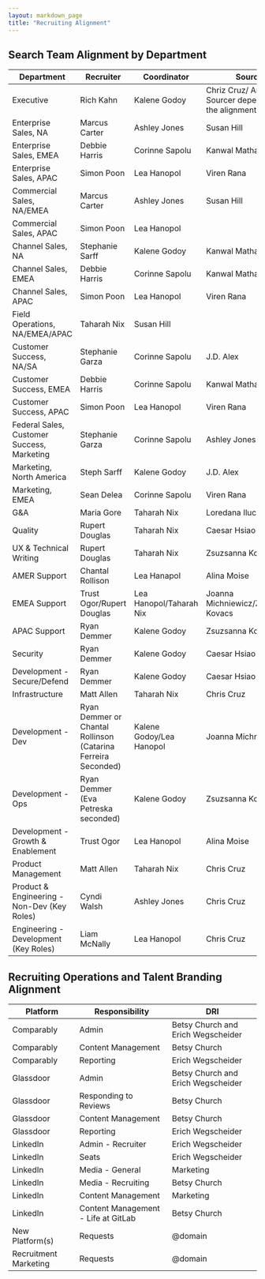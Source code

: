 ```yaml
---
layout: markdown_page
title: "Recruiting Alignment"
---
```


## Search Team Alignment by Department

| Department                    | Recruiter       |  Coordinator |Sourcer     |
|--------------------------|-----------------|-----------------|-----------------|
| Executive          | Rich Kahn   | Kalene Godoy | Chriz Cruz/ Another Sr. Sourcer depending on the alignment |
| Enterprise Sales, NA | Marcus Carter | Ashley Jones |  Susan Hill |
| Enterprise Sales, EMEA | Debbie Harris |  Corinne Sapolu  |  Kanwal Matharu |
| Enterprise Sales, APAC | Simon Poon |  Lea Hanopol |  Viren Rana |
| Commercial Sales,	NA/EMEA | Marcus Carter|  Ashley Jones| Susan Hill  | 
| Commercial Sales, APAC | Simon Poon | Lea Hanopol | |Viren Rana |
| Channel Sales, NA | Stephanie Sarff |Kalene Godoy |  Kanwal Matharu |
| Channel Sales, EMEA | Debbie Harris | Corinne Sapolu |  Kanwal Matharu |
| Channel Sales, APAC | Simon Poon | Lea Hanopol|  Viren Rana |
| Field Operations,	NA/EMEA/APAC |  Taharah Nix| Susan Hill   | 
| Customer Success, NA/SA | Stephanie Garza  | Corinne Sapolu | J.D. Alex | 
| Customer Success, EMEA | Debbie Harris  | Corinne Sapolu |Kanwal Matharu |
| Customer Success, APAC | Simon Poon | Lea Hanopol | Viren Rana |
| Federal Sales, Customer Success, Marketing | Stephanie Garza  |Corinne Sapolu |Ashley Jones| Susan Hill |
| Marketing, North America | Steph Sarff   | Kalene Godoy |J.D. Alex |
| Marketing, EMEA | Sean Delea   | Corinne Sapolu | Viren Rana |
| G&A | Maria Gore   | Taharah Nix |Loredana Iluca |
| Quality | Rupert Douglas   |Taharah Nix  |   Caesar Hsiao |
| UX & Technical Writing | Rupert Douglas | Taharah Nix  |   Zsuzsanna Kovacs  |
| AMER Support| Chantal Rollison  | Lea Hanapol  |  Alina Moise |
| EMEA Support  | Trust Ogor/Rupert Douglas | Lea Hanopol/Taharah Nix  |   Joanna Michniewicz/Zsuzsanna Kovacs  |
| APAC Support  | Ryan Demmer   |Kalene Godoy   |   Zsuzsanna Kovacs |
| Security | Ryan Demmer  |   Kalene Godoy  |  Caesar Hsiao  |
| Development - Secure/Defend  | Ryan Demmer  | Kalene Godoy |   Caesar Hsiao   |
| Infrastructure   | Matt Allen  |Taharah Nix |   Chris Cruz |
| Development - Dev   | Ryan Demmer or Chantal Rollinson (Catarina Ferreira Seconded)   | Kalene Godoy/Lea Hanopol  |  Joanna Michniewicz  |
| Development - Ops  | Ryan Demmer (Eva Petreska seconded) | Kalene Godoy |  Zsuzsanna Kovacs  |
| Development - Growth & Enablement  | Trust Ogor |  Lea Hanopol  |  Alina Moise  |
| Product Management  | Matt Allen   | Taharah Nix |    Chris Cruz |
| Product & Engineering - Non-Dev (Key Roles)   | Cyndi Walsh   | Ashley Jones |    Chris Cruz |
| Engineering - Development (Key Roles)  | Liam McNally   |  Lea Hanopol  |    Chris Cruz  |

## Recruiting Operations and Talent Branding Alignment

| Platform                    | Responsibility        | DRI     |
|--------------------------|-----------------|-----------------|
| Comparably | Admin  | Betsy Church and Erich Wegscheider |
| Comparably | Content Management | Betsy Church |
| Comparably | Reporting | Erich Wegscheider |
| Glassdoor | Admin  | Betsy Church and Erich Wegscheider |
| Glassdoor | Responding to Reviews  | Betsy Church |
| Glassdoor | Content Management | Betsy Church |
| Glassdoor | Reporting | Erich Wegscheider |
| LinkedIn | Admin - Recruiter  | Erich Wegscheider |
| LinkedIn | Seats | Erich Wegscheider |
| LinkedIn | Media - General | Marketing |
| LinkedIn | Media - Recruiting | Betsy Church |
| LinkedIn | Content Management | Marketing |
| LinkedIn | Content Management - Life at GitLab | Betsy Church |
| New Platform(s) | Requests | @domain |
| Recruitment Marketing  | Requests | @domain |
